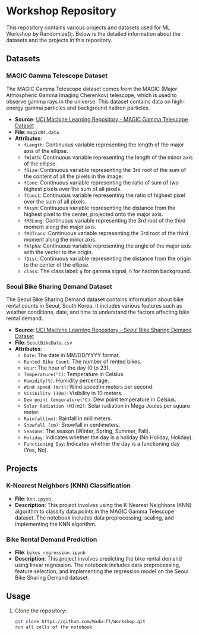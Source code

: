 # Workshop Repository

This repository contains various projects and datasets used for ML Workshop by Randomize();. Below is the detailed information about the datasets and the projects in this repository.

## Datasets

### MAGIC Gamma Telescope Dataset

The MAGIC Gamma Telescope dataset comes from the MAGIC (Major Atmospheric Gamma Imaging Cherenkov) telescope, which is used to observe gamma rays in the universe. This dataset contains data on high-energy gamma particles and background hadron particles.

- **Source**: [UCI Machine Learning Repository - MAGIC Gamma Telescope Dataset](https://archive.ics.uci.edu/dataset/159/magic+gamma+telescope)
- **File**: `magic04.data`
- **Attributes**:
  - `fLength`: Continuous variable representing the length of the major axis of the ellipse.
  - `fWidth`: Continuous variable representing the length of the minor axis of the ellipse.
  - `fSize`: Continuous variable representing the 3rd root of the sum of the content of all the pixels in the image.
  - `fConc`: Continuous variable representing the ratio of sum of two highest pixels over the sum of all pixels.
  - `fConc1`: Continuous variable representing the ratio of highest pixel over the sum of all pixels.
  - `fAsym`: Continuous variable representing the distance from the highest pixel to the center, projected onto the major axis.
  - `fM3Long`: Continuous variable representing the 3rd root of the third moment along the major axis.
  - `fM3Trans`: Continuous variable representing the 3rd root of the third moment along the minor axis.
  - `fAlpha`: Continuous variable representing the angle of the major axis with the vector to the origin.
  - `fDist`: Continuous variable representing the distance from the origin to the center of the ellipse.
  - `class`: The class label: `g` for gamma signal, `h` for hadron background.

### Seoul Bike Sharing Demand Dataset

The Seoul Bike Sharing Demand dataset contains information about bike rental counts in Seoul, South Korea. It includes various features such as weather conditions, date, and time to understand the factors affecting bike rental demand.

- **Source**: [UCI Machine Learning Repository - Seoul Bike Sharing Demand Dataset](https://archive.ics.uci.edu/dataset/560/seoul+bike+sharing+demand)
- **File**: `SeoulBikeData.csv`
- **Attributes**:
  - `Date`: The date in MM/DD/YYYY format.
  - `Rented Bike Count`: The number of rented bikes.
  - `Hour`: The hour of the day (0 to 23).
  - `Temperature(°C)`: Temperature in Celsius.
  - `Humidity(%)`: Humidity percentage.
  - `Wind speed (m/s)`: Wind speed in meters per second.
  - `Visibility (10m)`: Visibility in 10 meters.
  - `Dew point temperature(°C)`: Dew point temperature in Celsius.
  - `Solar Radiation (MJ/m2)`: Solar radiation in Mega Joules per square meter.
  - `Rainfall(mm)`: Rainfall in millimeters.
  - `Snowfall (cm)`: Snowfall in centimeters.
  - `Seasons`: The season (Winter, Spring, Summer, Fall).
  - `Holiday`: Indicates whether the day is a holiday (No Holiday, Holiday).
  - `Functioning Day`: Indicates whether the day is a functioning day (Yes, No).

## Projects

### K-Nearest Neighbors (KNN) Classification

- **File**: `Knn.ipynb`
- **Description**: This project involves using the K-Nearest Neighbors (KNN) algorithm to classify data points in the MAGIC Gamma Telescope dataset. The notebook includes data preprocessing, scaling, and implementing the KNN algorithm.

### Bike Rental Demand Prediction

- **File**: `bikes_regression.ipynb`
- **Description**: This project involves predicting the bike rental demand using linear regression. The notebook includes data preprocessing, feature selection, and implementing the regression model on the Seoul Bike Sharing Demand dataset.

## Usage

1. Clone the repository:
   ```bash
   git clone https://github.com/Wadu-TT/Workshop.git
   run all cells of the notebook
